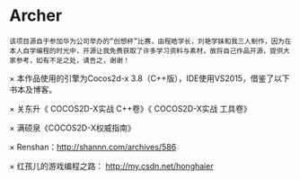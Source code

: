 # Archer
    该项目源自于参加华为公司举办的“创想杯”比赛，由程皓学长，刘艳学妹和我三人制作，因为在本人自学编程的时光中，开源让我免费获取了许多学习资料与素材，故将自己作品开源，提供大家参考，如有不足之处，请告之，谢谢！

× 本作品使用的引擎为Cocos2d-x 3.8（C++版），IDE使用VS2015，借鉴了以下书本及博客。

× 关东升《 COCOS2D-X实战 C++卷》《 COCOS2D-X实战 工具卷》

× 满硕泉《COCOS2D-X权威指南》

× Renshan：http://shannn.com/archives/586

× 红孩儿的游戏编程之路： http://my.csdn.net/honghaier
